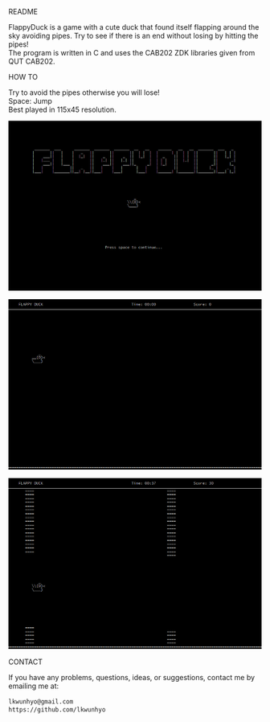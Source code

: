README

FlappyDuck is a game with a cute duck that found itself flapping around the sky avoiding pipes.
Try to see if there is an end without losing by hitting the pipes!<br/>
The program is written in C and uses the CAB202 ZDK libraries given from QUT CAB202.

HOW TO

Try to avoid the pipes otherwise you will lose!<br/>
Space: Jump<br/>
Best played in 115x45 resolution.

![FlappyDuck Start Image](https://github.com/lkwunhyo/FlappyDuck/blob/master/Screenshots/FlappyDuckOpen.gif)

![FlappyDuck Easy Image](https://github.com/lkwunhyo/FlappyDuck/blob/master/Screenshots/FlappyDuckGameplay.gif)

![FlappyDuck Hard Image](https://github.com/lkwunhyo/FlappyDuck/blob/master/Screenshots/FlappyDuckGameplayFast.gif)

CONTACT

If you have any problems, questions, ideas, or suggestions, contact me by emailing me at:

	lkwunhyo@gmail.com
	https://github.com/lkwunhyo
	
	

